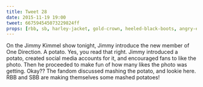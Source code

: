 ```yaml
---
title: Tweet 28
date: 2015-11-19 19:00
tweet: 667594545073229824ff
props: [rbb, sb, harley-jacket, gold-crown, heeled-black-boots, angry-eyebrows, freddie-mustache, aviators, bondage-gear, leather-chaps, do-i-look-like-i-fly-economy-button, gold-scepter, custom-label, potatoes, chef-hat, wooden-spoon, box, potato-masher, 1d-potato]
---
```

On the Jimmy Kimmel show tonight, Jimmy introduce the new member of One Direction. A potato. Yes, you read that right. Jimmy introduced a potato, created social media accounts for it, and encouraged fans to like the photo. Then he proceeded to make fun of how many likes the photo was getting. Okay?? The fandom discussed mashing the potato, and lookie here. RBB and SBB are making themselves some mashed potatoes!

